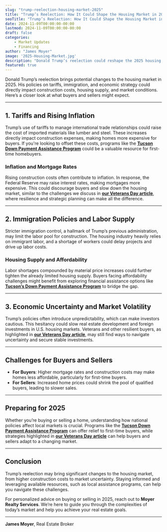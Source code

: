```yaml
---
slug: "trump-reelection-housing-market-2025"
title: "Trump’s Reelection: How It Could Shape the Housing Market in 2025"
seoTitle: "Trump’s Reelection: How It Could Shape the Housing Market in 2025"
date: 2024-11-09T00:00:00-00:00
lastmod: 2024-11-09T00:00:00-00:00
draft: false
categories:
    - Market Updates
    - Financing
author: "James Moyer"
image: '2025-Housing-Market.jpg'
description: "Donald Trump’s reelection could reshape the 2025 housing market through policies affecting tariffs, labor supply, and market stability."
featured: true
---
```


Donald Trump’s reelection brings potential changes to the housing market in 2025. His policies on tariffs, immigration, and economic strategy could directly impact construction costs, housing supply, and market conditions. Here’s a closer look at what buyers and sellers might expect.

---

## 1. Tariffs and Rising Inflation

Trump’s use of tariffs to manage international trade relationships could raise the cost of imported materials like lumber and steel. These increases directly impact construction expenses, making homes more expensive for buyers. If you're looking to offset these costs, programs like the **[Tucson Down Payment Assistance Program](/articles/tucson-down-payment-aid-first-time-buyers/)** could be a valuable resource for first-time homebuyers.

### Inflation and Mortgage Rates
Rising construction costs often contribute to inflation. In response, the Federal Reserve may raise interest rates, making mortgages more expensive. This could discourage buyers and slow down the housing market, similar to the challenges we discuss in **[our Veterans Day article](/articles/veterans-day-service-sacrifice-real-estate/)**, where resilience and strategic planning can make all the difference.

---

## 2. Immigration Policies and Labor Supply

Stricter immigration control, a hallmark of Trump’s previous administration, may limit the labor pool for construction. The housing industry heavily relies on immigrant labor, and a shortage of workers could delay projects and drive up labor costs.

### Housing Supply and Affordability
Labor shortages compounded by material price increases could further tighten the already limited housing supply. Buyers facing affordability challenges might benefit from exploring financial assistance options like **[Tucson’s Down Payment Assistance Program](/articles/tucson-down-payment-aid-first-time-buyers/)** to bridge the gap.

---

## 3. Economic Uncertainty and Market Volatility

Trump’s policies often introduce unpredictability, which can make investors cautious. This hesitancy could slow real estate development and foreign investments in U.S. housing markets. Veterans and other resilient buyers, as highlighted in **[our Veterans Day article](/articles/veterans-day-service-sacrifice-real-estate/)**, may still find ways to navigate uncertainty and secure stable investments.

---

## Challenges for Buyers and Sellers

- **For Buyers**: Higher mortgage rates and construction costs may make homes less affordable, particularly for first-time buyers.
- **For Sellers**: Increased home prices could shrink the pool of qualified buyers, leading to slower sales.

---

## Preparing for 2025

Whether you’re buying or selling a home, understanding how national policies affect local markets is crucial. Programs like the **[Tucson Down Payment Assistance Program](/articles/tucson-down-payment-aid-first-time-buyers/)** can offer relief to first-time buyers, while strategies highlighted in **[our Veterans Day article](/articles/veterans-day-service-sacrifice-real-estate/)** can help buyers and sellers adapt to a changing market.

---

## Conclusion

Trump’s reelection may bring significant changes to the housing market, from higher construction costs to market uncertainty. Staying informed and leveraging available resources, such as local assistance programs, can help you navigate these challenges.

For personalized advice on buying or selling in 2025, reach out to **Moyer Realty Services**. We’re here to guide you through the complexities of today’s market and help you achieve your real estate goals.

---

**James Moyer**, Real Estate Broker
